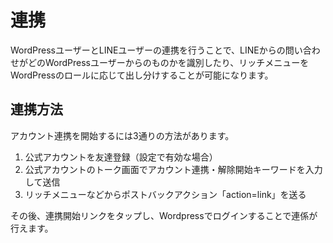 # 連携
WordPressユーザーとLINEユーザーの連携を行うことで、LINEからの問い合わせがどのWordPressユーザーからのものかを識別したり、リッチメニューをWordPressのロールに応じて出し分けすることが可能になります。

## 連携方法
アカウント連携を開始するには3通りの方法があります。
1. 公式アカウントを友達登録（設定で有効な場合） 
2. 公式アカウントのトーク画面でアカウント連携・解除開始キーワードを入力して送信 
3. リッチメニューなどからポストバックアクション「action=link」を送る 

その後、連携開始リンクをタップし、Wordpressでログインすることで連係が行えます。
